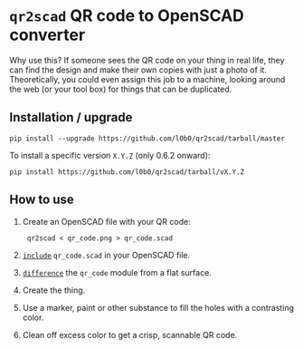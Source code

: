 `qr2scad` QR code to OpenSCAD converter
=======================================

Why use this? If someone sees the QR code on your thing in real life, they can find the design and make their own copies with just a photo of it. Theoretically, you could even assign this job to a machine, looking around the web (or your tool box) for things that can be duplicated.

Installation / upgrade
----------------------

    pip install --upgrade https://github.com/l0b0/qr2scad/tarball/master

To install a specific version `X.Y.Z` (only 0.6.2 onward):

    pip install https://github.com/l0b0/qr2scad/tarball/vX.Y.Z

How to use
----------

1. Create an OpenSCAD file with your QR code:

        qr2scad < qr_code.png > qr_code.scad
2. [`include`](http://en.wikibooks.org/wiki/OpenSCAD_User_Manual/Include_Statement) `qr_code.scad` in your OpenSCAD file.
3. [`difference`](http://en.wikibooks.org/wiki/OpenSCAD_User_Manual/CSG_Modelling#difference) the `qr_code` module from a flat surface.
4. Create the thing.
5. Use a marker, paint or other substance to fill the holes with a contrasting color.
6. Clean off excess color to get a crisp, scannable QR code.
